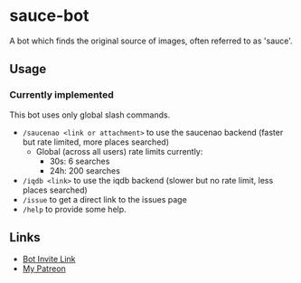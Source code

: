 # sauce-bot

A bot which finds the original source of images, often referred to as 'sauce'.

## Usage

### Currently implemented

This bot uses only global slash commands.

- `/saucenao <link or attachment>` to use the saucenao backend (faster but rate limited, more places searched)
  - Global (across all users) rate limits currently:
    - 30s: 6 searches
    - 24h: 200 searches
- `/iqdb <link>` to use the iqdb backend (slower but no rate limit, less places searched)
- `/issue` to get a direct link to the issues page
- `/help` to provide some help.

## Links

- [Bot Invite Link](https://discord.com/oauth2/authorize?client_id=778822593293058051&scope=bot&permissions=19456)
- [My Patreon](https://patreon.com/lyssieth)
